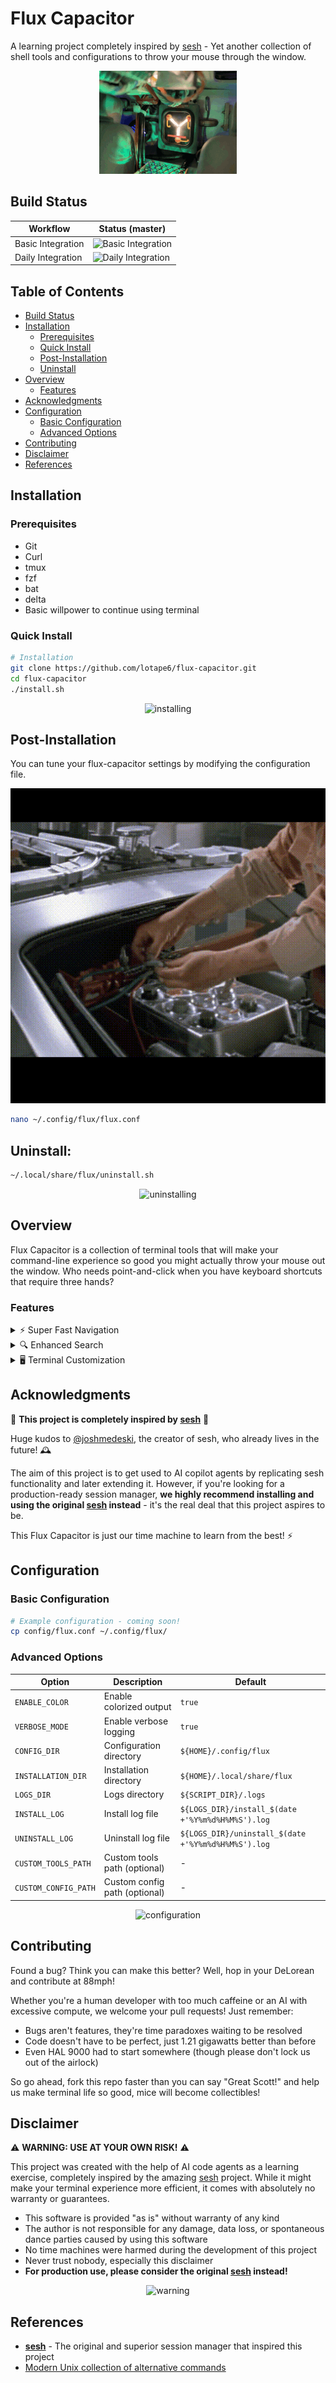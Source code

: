 # Flux Capacitor
A learning project completely inspired by [sesh](https://github.com/joshmedeski/sesh) - Yet another collection of shell tools and configurations to throw your mouse through the window.

<p align="center">
  <img src="resources/flux.gif" alt="animated" />
</p>

## Build Status

| Workflow           | Status (master) |
|--------------------|-----------------|
| Basic Integration  | ![Basic Integration](https://github.com/lotape6/flux-capacitor/actions/workflows/BasicIntegration.yml/badge.svg?branch=master) |
| Daily Integration  | ![Daily Integration](https://github.com/lotape6/flux-capacitor/actions/workflows/DailyIntegration.yml/badge.svg?branch=master) |

## Table of Contents
- [Build Status](#build-status)
- [Installation](#installation)
  - [Prerequisites](#prerequisites)
  - [Quick Install](#quick-install)
  - [Post-Installation](#post-installation)
  - [Uninstall](#uninstall)
- [Overview](#overview)
  - [Features](#features)
- [Acknowledgments](#acknowledgments)
- [Configuration](#configuration)
  - [Basic Configuration](#basic-configuration)
  - [Advanced Options](#advanced-options)
- [Contributing](#contributing)
- [Disclaimer](#disclaimer)
- [References](#references)

## Installation

### Prerequisites
- Git
- Curl
- tmux
- fzf
- bat
- delta
- Basic willpower to continue using terminal

### Quick Install
```bash
# Installation
git clone https://github.com/lotape6/flux-capacitor.git
cd flux-capacitor
./install.sh  
```
<p align="center">
  <img src="https://media.giphy.com/media/3o7btNhMBytxAM6YBa/giphy.gif" alt="installing"/>
</p>

## Post-Installation
You can tune your flux-capacitor settings by modifying the configuration file.


<p align="center">
  <img src="resources/tune.gif" alt="post-installation"/>
</p>

```bash
nano ~/.config/flux/flux.conf
```
## Uninstall:

```bash
~/.local/share/flux/uninstall.sh 
```
<p align="center">
  <img src="https://media.giphy.com/media/3o7btNq2Y0x5v1j4gI/giphy.gif" alt="uninstalling"/>


## Overview

Flux Capacitor is a collection of terminal tools that will make your command-line experience so good you might actually throw your mouse out the window. Who needs point-and-click when you have keyboard shortcuts that require three hands?

### Features

<details>
<summary>⚡ Super Fast Navigation</summary>
<p align="center">
  <img src="https://media.giphy.com/media/3o7TKEP6YngkCKFofC/giphy.gif" alt="navigation demo" width="500px"/>
</p>
Coming soon: Navigate directories faster than light itself!
</details>

<details>
<summary>🔍 Enhanced Search</summary>
<p align="center">
  <img src="https://media.giphy.com/media/3orieS4jfHJaKwkeli/giphy.gif" alt="search demo" width="500px"/>
</p>
Coming soon: Find files you didn't even know you had!
</details>

<details>
<summary>🖥️ Terminal Customization</summary>
<p align="center">
  <img src="https://media.giphy.com/media/l3q2IYN87QjIg51kc/giphy.gif" alt="customization demo" width="500px"/>
</p>
Coming soon: Make your terminal so pretty you'll want to frame screenshots of it!
</details>

## Acknowledgments

🚀 **This project is completely inspired by [sesh](https://github.com/joshmedeski/sesh)** 🚀

Huge kudos to [@joshmedeski](https://github.com/joshmedeski), the creator of sesh, who already lives in the future! 🕰️ 

The aim of this project is to get used to AI copilot agents by replicating sesh functionality and later extending it. However, if you're looking for a production-ready session manager, **we highly recommend installing and using the original [sesh](https://github.com/joshmedeski/sesh) instead** - it's the real deal that this project aspires to be.

This Flux Capacitor is just our time machine to learn from the best! ⚡

## Configuration

### Basic Configuration
```bash
# Example configuration - coming soon!
cp config/flux.conf ~/.config/flux/
```

### Advanced Options

| Option | Description | Default |
| --- | --- | --- |
| `ENABLE_COLOR` | Enable colorized output | `true` |
| `VERBOSE_MODE` | Enable verbose logging | `true` |
| `CONFIG_DIR` | Configuration directory | `${HOME}/.config/flux` |
| `INSTALLATION_DIR` | Installation directory | `${HOME}/.local/share/flux` |
| `LOGS_DIR` | Logs directory | `${SCRIPT_DIR}/.logs` |
| `INSTALL_LOG` | Install log file | `${LOGS_DIR}/install_$(date +'%Y%m%d%H%M%S').log` |
| `UNINSTALL_LOG` | Uninstall log file | `${LOGS_DIR}/uninstall_$(date +'%Y%m%d%H%M%S').log` |
| `CUSTOM_TOOLS_PATH` | Custom tools path (optional) | - |
| `CUSTOM_CONFIG_PATH` | Custom config path (optional) | - |

<p align="center">
  <img src="https://media.giphy.com/media/xsF1FSDbjguis/giphy.gif" alt="configuration"/>
</p>

## Contributing

Found a bug? Think you can make this better? Well, hop in your DeLorean and contribute at 88mph! 

Whether you're a human developer with too much caffeine or an AI with excessive compute, we welcome your pull requests! Just remember:

* Bugs aren't features, they're time paradoxes waiting to be resolved
* Code doesn't have to be perfect, just 1.21 gigawatts better than before
* Even HAL 9000 had to start somewhere (though please don't lock us out of the airlock)

So go ahead, fork this repo faster than you can say "Great Scott!" and help us make terminal life so good, mice will become collectibles!

## Disclaimer

⚠️ **WARNING: USE AT YOUR OWN RISK!** ⚠️

This project was created with the help of AI code agents as a learning exercise, completely inspired by the amazing [sesh](https://github.com/joshmedeski/sesh) project. While it might make your terminal experience more efficient, it comes with absolutely no warranty or guarantees.

* This software is provided "as is" without warranty of any kind
* The author is not responsible for any damage, data loss, or spontaneous dance parties caused by using this software
* No time machines were harmed during the development of this project
* Never trust nobody, especially this disclaimer
* **For production use, please consider the original [sesh](https://github.com/joshmedeski/sesh) instead!**

<p align="center">
  <img src="https://media.giphy.com/media/xT0xeJpnrWC4XWblEk/giphy.gif" alt="warning"/>
</p>


## References
- **[sesh](https://github.com/joshmedeski/sesh)** - The original and superior session manager that inspired this project
- [Modern Unix collection of alternative commands](https://github.com/ibraheemdev/modern-unix)
